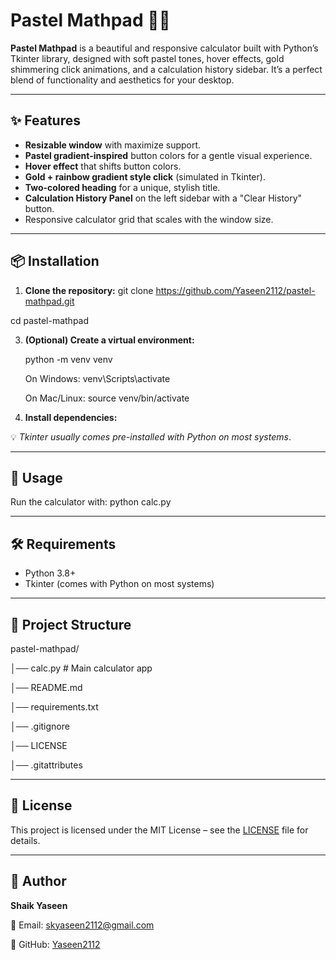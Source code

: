 # Pastel Mathpad 🎨🧮

**Pastel Mathpad** is a beautiful and responsive calculator built with Python’s Tkinter library, designed with soft pastel tones, hover effects, gold shimmering click animations, and a calculation history sidebar.
It’s a perfect blend of functionality and aesthetics for your desktop.

---

## ✨ Features
- **Resizable window** with maximize support.
- **Pastel gradient-inspired** button colors for a gentle visual experience.
- **Hover effect** that shifts button colors.
- **Gold + rainbow gradient style click** (simulated in Tkinter).
- **Two-colored heading** for a unique, stylish title.
- **Calculation History Panel** on the left sidebar with a "Clear History" button.
- Responsive calculator grid that scales with the window size.

---

## 📦 Installation

1. **Clone the repository:**
git clone https://github.com/Yaseen2112/pastel-mathpad.git

  cd pastel-mathpad


3. **(Optional) Create a virtual environment:**

    python -m venv venv

    On Windows:
venv\Scripts\activate

    On Mac/Linux:
source venv/bin/activate

4. **Install dependencies:**

💡 *Tkinter usually comes pre-installed with Python on most systems*.

---

## 🚀 Usage
Run the calculator with:
python calc.py

---

## 🛠 Requirements
- Python 3.8+
- Tkinter (comes with Python on most systems)

---

## 📂 Project Structure
pastel-mathpad/

│── calc.py # Main calculator app

│── README.md

│── requirements.txt

│── .gitignore

│── LICENSE

│── .gitattributes

---

## 📜 License
This project is licensed under the MIT License – see the [LICENSE](LICENSE) file for details.

---

## 👤 Author
**Shaik Yaseen**

📧 Email: skyaseen2112@gmail.com

📌 GitHub: [Yaseen2112](https://github.com/Yaseen2112)



